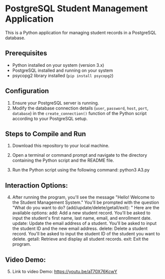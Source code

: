 # PostgreSQL Student Management Application

This is a Python application for managing student records in a PostgreSQL database.

## Prerequisites

- Python installed on your system (version 3.x)
- PostgreSQL installed and running on your system
- psycopg2 library installed (`pip install psycopg2`)

## Configuration

1. Ensure your PostgreSQL server is running.
2. Modify the database connection details (`user`, `password`, `host`, `port`, `database`) in the `create_connection()` function of the Python script according to your PostgreSQL setup.

## Steps to Compile and Run

1. Download this repository to your local machine.

2. Open a terminal or command prompt and navigate to the directory containing the Python script and the README file.

3. Run the Python script using the following command:
                                    python3 A3.py

## Interaction Options:
4. After running the program, you'll see the message "Hello! Welcome to the Student Management System."
	You'll be prompted with the question "What do you want to do? (add/update/delete/getall/exit): "
	Here are the available options:
		add: Add a new student record. You'll be asked to input the student's first name, last name, email, and enrollment date.
		update: Update the email address of a student. You'll be asked to input the student ID and the new email address.
		delete: Delete a student record. You'll be asked to input the student ID of the student you want to delete.
		getall: Retrieve and display all student records.
		exit: Exit the program.
## Video Demo: 
5. Link to video Demo: https://youtu.be/aT70X76KcwY
